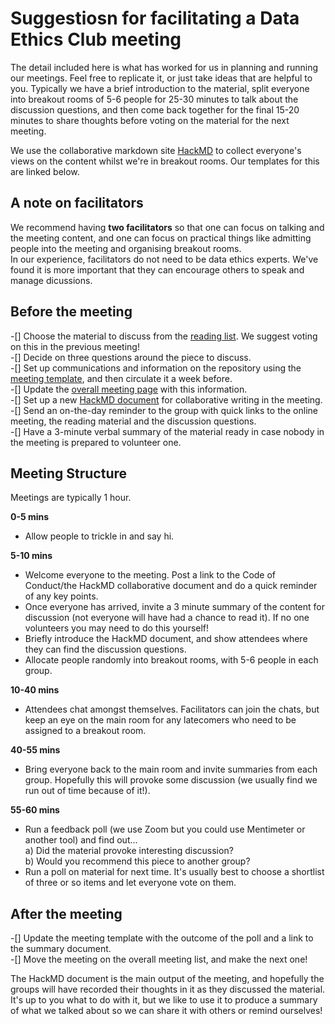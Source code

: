 # Suggestiosn for facilitating a Data Ethics Club meeting

The detail included here is what has worked for us in planning and running our meetings. Feel free to replicate it, or just take ideas that are helpful to you. Typically we have a brief introduction to the material, split everyone into breakout rooms of 5-6 people for 25-30 minutes to talk about the discussion questions, and then come back together for the final 15-20 minutes to share thoughts before voting on the material for the next meeting. 

We use the collaborative markdown site [HackMD](https://hackmd.io/) to collect everyone's views on the content whilst we're in breakout rooms. Our templates for this are linked below.  

## A note on facilitators
We recommend having **two facilitators** so that one can focus on talking and the meeting content, and one can focus on practical things like admitting people into the meeting and organising breakout rooms.  
In our experience, facilitators do not need to be data ethics experts. We've found it is more important that they can encourage others to speak and manage dicussions.  

## Before the meeting
-[] Choose the material to discuss from the [reading list](./../READING-LIST.md). We suggest voting on this in the previous meeting!  
-[] Decide on three questions around the piece to discuss.  
-[] Set up communications and information on the repository using the [meeting template](./templates/meeting_info_template.md), and then circulate it a week before.  
-[] Update the [overall meeting page](./templates/meetings_overview_template.md) with this information.   
-[] Set up a new [HackMD document](./templates/HackMD_meeting_template.md) for collaborative writing in the meeting. 
-[] Send an on-the-day reminder to the group with quick links to the online meeting, the reading material and the discussion questions.  
-[] Have a 3-minute verbal summary of the material ready in case nobody in the meeting is prepared to volunteer one.  

## Meeting Structure
Meetings are typically 1 hour.  
  
**0-5 mins**   
  - Allow people to trickle in and say hi.  

**5-10 mins**   
  - Welcome everyone to the meeting. Post a link to the Code of Conduct/the HackMD collaborative document and do a quick reminder of any key points.  
  - Once everyone has arrived, invite a 3 minute summary of the content for discussion (not everyone will have had a chance to read it). If no one volunteers you may need to do this yourself!  
  - Briefly introduce the HackMD document, and show attendees where they can find the discussion questions.  
  - Allocate people randomly into breakout rooms, with 5-6 people in each group.   

**10-40 mins**  
  - Attendees chat amongst themselves. Facilitators can join the chats, but keep an eye on the main room for any latecomers who need to be assigned to a breakout room.  

**40-55 mins**  
  - Bring everyone back to the main room and invite summaries from each group. Hopefully this will provoke some discussion (we usually find we run out of time because of it!).  

**55-60 mins**  
  - Run a feedback poll (we use Zoom but you could use Mentimeter or another tool) and find out...  
    a) Did the material provoke interesting discussion?  
    b) Would you recommend this piece to another group?  
  - Run a poll on material for next time. It's usually best to choose a shortlist of three or so items and let everyone vote on them.   

## After the meeting  
-[] Update the meeting template with the outcome of the poll and a link to the summary document.  
-[] Move the meeting on the overall meeting list, and make the next one!  

The HackMD document is the main output of the meeting, and hopefully the groups will have recorded their thoughts in it as they discussed the material. It's up to you what to do with it, but we like to use it to produce a summary of what we talked about so we can share it with others or remind ourselves! 